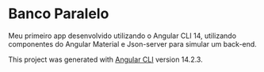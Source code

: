 # Banco Paralelo

Meu primeiro app desenvolvido utilizando o Angular CLI 14, utilizando componentes do Angular Material e Json-server para simular um back-end.

This project was generated with [Angular CLI](https://github.com/angular/angular-cli) version 14.2.3.
